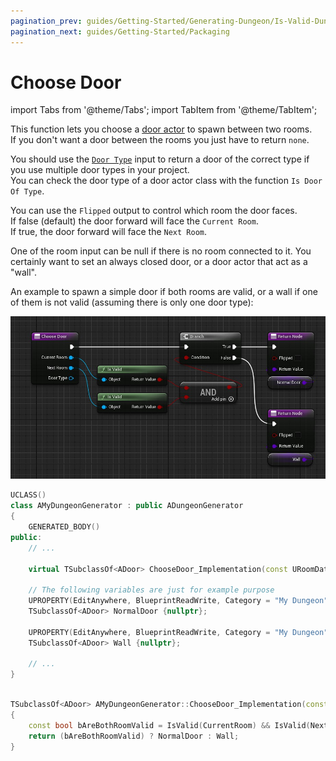 ```yaml
---
pagination_prev: guides/Getting-Started/Generating-Dungeon/Is-Valid-Dungeon
pagination_next: guides/Getting-Started/Packaging
---
```


# Choose Door

<!-- BEGIN IMPORTS -->

import Tabs from '@theme/Tabs';
import TabItem from '@theme/TabItem';

<!-- END IMPORTS -->

This function lets you choose a [door actor](../Door.md) to spawn between two rooms.\
If you don't want a door between the rooms you just have to return `none`.

You should use the [`Door Type`](../../Advanced-Features/Door-Types.md) input to return a door of the correct type if you use multiple door types in your project.\
You can check the door type of a door actor class with the function `Is Door Of Type`.

You can use the `Flipped` output to control which room the door faces.\
If false (default) the door forward will face the `Current Room`.\
If true, the door forward will face the `Next Room`.

One of the room input can be null if there is no room connected to it.
You certainly want to set an always closed door, or a door actor that act as a "wall".

An example to spawn a simple door if both rooms are valid, or a wall if one of them is not valid (assuming there is only one door type):

<!-- [BEGIN TABS] Blueprint | C++ --> <Tabs>
<!-- [BEGIN TAB ITEM] Blueprint --> <TabItem value="bp" label="Blueprint" default>

![](../../Images/ChooseDoor.jpg)

<!-- [END TAB ITEM] Blueprint --> </TabItem>
<!-- [BEGIN TAB ITEM] C++ --> <TabItem value="cpp" label="C++">

```cpp title="MyDungeonGenerator.h"
UCLASS()
class AMyDungeonGenerator : public ADungeonGenerator
{
    GENERATED_BODY()
public:
    // ...

    virtual TSubclassOf<ADoor> ChooseDoor_Implementation(const URoomData* CurrentRoom, const URoomData* NextRoom, const UDoorType* DoorType, bool& Flipped) override;

    // The following variables are just for example purpose
    UPROPERTY(EditAnywhere, BlueprintReadWrite, Category = "My Dungeon")
    TSubclassOf<ADoor> NormalDoor {nullptr};
    
    UPROPERTY(EditAnywhere, BlueprintReadWrite, Category = "My Dungeon")
    TSubclassOf<ADoor> Wall {nullptr};

    // ...
}
```

```cpp title="MyDungeonGenerator.cpp"

TSubclassOf<ADoor> AMyDungeonGenerator::ChooseDoor_Implementation(const URoomData* CurrentRoom, const URoomData* NextRoom, const UDoorType* DoorType, bool& Flipped)
{
    const bool bAreBothRoomValid = IsValid(CurrentRoom) && IsValid(NextRoom);
    return (bAreBothRoomValid) ? NormalDoor : Wall;
}

```

<!-- [END TAB ITEM] C++ --> </TabItem>
<!-- [END TABS] Blueprint | C++ --> </Tabs>
